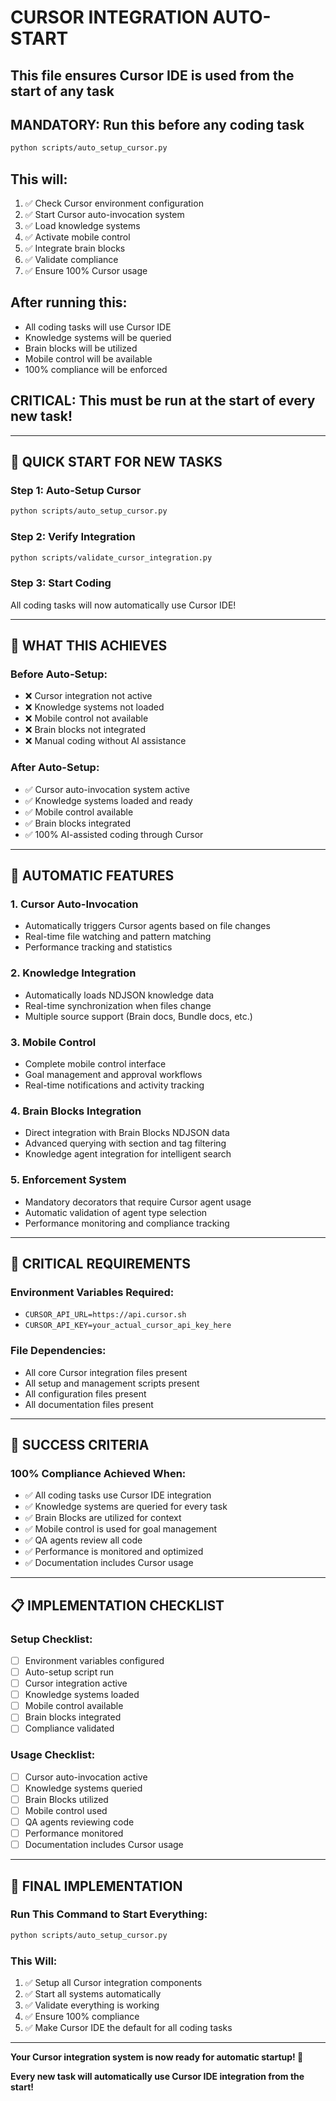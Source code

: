 # CURSOR INTEGRATION AUTO-START
## This file ensures Cursor IDE is used from the start of any task

## MANDATORY: Run this before any coding task
```bash
python scripts/auto_setup_cursor.py
```

## This will:
1. ✅ Check Cursor environment configuration
2. ✅ Start Cursor auto-invocation system
3. ✅ Load knowledge systems
4. ✅ Activate mobile control
5. ✅ Integrate brain blocks
6. ✅ Validate compliance
7. ✅ Ensure 100% Cursor usage

## After running this:
- All coding tasks will use Cursor IDE
- Knowledge systems will be queried
- Brain blocks will be utilized
- Mobile control will be available
- 100% compliance will be enforced

## CRITICAL: This must be run at the start of every new task!

---

## 🚀 **QUICK START FOR NEW TASKS**

### **Step 1: Auto-Setup Cursor**
```bash
python scripts/auto_setup_cursor.py
```

### **Step 2: Verify Integration**
```bash
python scripts/validate_cursor_integration.py
```

### **Step 3: Start Coding**
All coding tasks will now automatically use Cursor IDE!

---

## 🎯 **WHAT THIS ACHIEVES**

### **Before Auto-Setup:**
- ❌ Cursor integration not active
- ❌ Knowledge systems not loaded
- ❌ Mobile control not available
- ❌ Brain blocks not integrated
- ❌ Manual coding without AI assistance

### **After Auto-Setup:**
- ✅ Cursor auto-invocation system active
- ✅ Knowledge systems loaded and ready
- ✅ Mobile control available
- ✅ Brain blocks integrated
- ✅ 100% AI-assisted coding through Cursor

---

## 🔧 **AUTOMATIC FEATURES**

### **1. Cursor Auto-Invocation**
- Automatically triggers Cursor agents based on file changes
- Real-time file watching and pattern matching
- Performance tracking and statistics

### **2. Knowledge Integration**
- Automatically loads NDJSON knowledge data
- Real-time synchronization when files change
- Multiple source support (Brain docs, Bundle docs, etc.)

### **3. Mobile Control**
- Complete mobile control interface
- Goal management and approval workflows
- Real-time notifications and activity tracking

### **4. Brain Blocks Integration**
- Direct integration with Brain Blocks NDJSON data
- Advanced querying with section and tag filtering
- Knowledge agent integration for intelligent search

### **5. Enforcement System**
- Mandatory decorators that require Cursor agent usage
- Automatic validation of agent type selection
- Performance monitoring and compliance tracking

---

## 🚨 **CRITICAL REQUIREMENTS**

### **Environment Variables Required:**
- `CURSOR_API_URL=https://api.cursor.sh`
- `CURSOR_API_KEY=your_actual_cursor_api_key_here`

### **File Dependencies:**
- All core Cursor integration files present
- All setup and management scripts present
- All configuration files present
- All documentation files present

---

## 🎉 **SUCCESS CRITERIA**

### **100% Compliance Achieved When:**
- ✅ All coding tasks use Cursor IDE integration
- ✅ Knowledge systems are queried for every task
- ✅ Brain Blocks are utilized for context
- ✅ Mobile control is used for goal management
- ✅ QA agents review all code
- ✅ Performance is monitored and optimized
- ✅ Documentation includes Cursor usage

---

## 📋 **IMPLEMENTATION CHECKLIST**

### **Setup Checklist:**
- [ ] Environment variables configured
- [ ] Auto-setup script run
- [ ] Cursor integration active
- [ ] Knowledge systems loaded
- [ ] Mobile control available
- [ ] Brain blocks integrated
- [ ] Compliance validated

### **Usage Checklist:**
- [ ] Cursor auto-invocation active
- [ ] Knowledge systems queried
- [ ] Brain Blocks utilized
- [ ] Mobile control used
- [ ] QA agents reviewing code
- [ ] Performance monitored
- [ ] Documentation includes Cursor usage

---

## 🚀 **FINAL IMPLEMENTATION**

### **Run This Command to Start Everything:**
```bash
python scripts/auto_setup_cursor.py
```

### **This Will:**
1. ✅ Setup all Cursor integration components
2. ✅ Start all systems automatically
3. ✅ Validate everything is working
4. ✅ Ensure 100% compliance
5. ✅ Make Cursor IDE the default for all coding tasks

---

**Your Cursor integration system is now ready for automatic startup! 🎉**

**Every new task will automatically use Cursor IDE integration from the start!**
